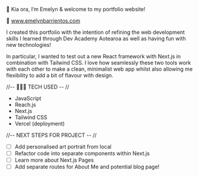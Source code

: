 
👋 Kia ora, I’m Emelyn & welcome to my portfolio website! 

🔗 www.emelynbarrientos.com

I created this portfolio with the intention of refining the web development skills I learned through Dev Academy Aotearoa as well as having fun with new technologies! 

In particular, I wanted to test out a new React framework with Next.js in combination with Tailwind CSS. I love how seamlessly these two tools work with each other to make a clean, minimalist web app whilst also allowing me flexibility to add a bit of flavour with design.

//-- 👩🏽‍💻 TECH USED -- //
- JavaScript
- Reach.js
- Next.js
- Tailwind CSS
- Vercel (deployment)

//-- NEXT STEPS FOR PROJECT -- //
- [ ] Add personalised art portrait from local 
- [ ] Refactor code into separate components within Next.js
- [ ] Learn more about Next.js Pages
- [ ] Add separate routes for About Me and potential blog page!
